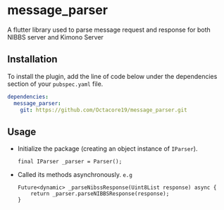 # message_parser

A flutter library used to parse message request and response for both NIBBS server and Kimono Server

## Installation

To install the plugin, add the line of code below under the dependencies section of your `pubspec.yaml` file.

```yaml
dependencies:
  message_parser:
    git: https://github.com/Octacore19/message_parser.git
```

## Usage

 - Initialize the package (creating an object instance of `IParser`).
    ```flutter
    final IParser _parser = Parser();
    ```
 - Called its methods asynchronously. `e.g`
    ```flutter
    Future<dynamic> _parseNibssResponse(Uint8List response) async {
        return _parser.parseNIBBSResponse(response);
    }
    ```
